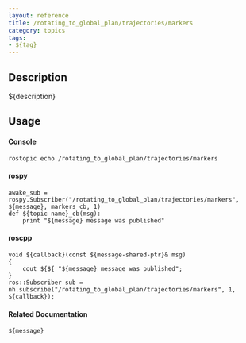 ```yaml
---
layout: reference
title: /rotating_to_global_plan/trajectories/markers
category: topics
tags: 
- ${tag}
---
```


## Description
${description}

## Usage
#### Console
```
rostopic echo /rotating_to_global_plan/trajectories/markers
```

#### rospy
```
awake_sub = rospy.Subscriber("/rotating_to_global_plan/trajectories/markers", ${message}, markers_cb, 1)
def ${topic name}_cb(msg):
    print "${message} message was published"
```

#### roscpp
```
void ${callback}(const ${message-shared-ptr}& msg)
{
    cout ${${ "${message} message was published";
}
ros::Subscriber sub = nh.subscribe("/rotating_to_global_plan/trajectories/markers", 1, ${callback});
```

#### Related Documentation
``${message}``